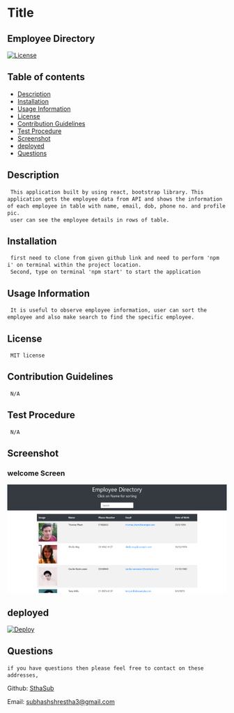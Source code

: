 
  # Title
  ## Employee Directory
  
  [![License](https://img.shields.io/badge/License-MIT-yellow.svg)](https://opensource.org/licenses/MIT)
  
  ## Table of contents 
  - [Description](#description)
  - [Installation](#installation)
  - [Usage Information](#usage-information)
  - [License](#license)
  - [Contribution Guidelines](#contribution-guidelines)
  - [Test Procedure](#test-procedure)
  - [Screenshot](#screenshot)
  - [deployed](#deployed)
  - [Questions](#questions)
  
  ## Description
     This application built by using react, bootstrap library. This application gets the employee data from API and shows the information of each employee in table with name, email, dob, phone no. and profile pic.
     user can see the employee details in rows of table.

  ## Installation
     first need to clone from given github link and need to perform 'npm i' on terminal within the project location. 
     Second, type on terminal 'npm start' to start the application

  ## Usage Information
     It is useful to observe employee information, user can sort the employee and also make search to find the specific employee.

  ## License
     MIT license
  
  ## Contribution Guidelines
     N/A

  ## Test Procedure
     N/A
  
  ## Screenshot
  ### welcome Screen
  ![employeeDictory](./public/dashboard.PNG)

  ## deployed
  [![Deploy](https://www.herokucdn.com/deploy/button.svg)](https://budget-transcation.herokuapp.com/)
  
  ## Questions
    if you have questions then please feel free to contact on these addresses,
  
  Github: [SthaSub](https://github.com/SthaSub)
  
  Email: [subhashshrestha3@gmail.com](subhashshrestha3@gmail.com)
    